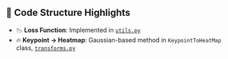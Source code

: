 ## 🔧 Code Structure Highlights

- 📉 **Loss Function**: Implemented in [`utils.py`](./utils.py)
- 🔥 **Keypoint → Heatmap**: Gaussian-based method in `KeypointToHeatMap` class, [`transforms.py`](./transforms.py)


